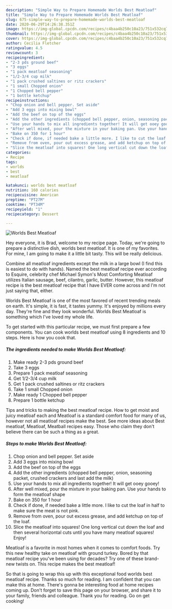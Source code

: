 ```yaml
---
description: "Simple Way to Prepare Homemade Worlds Best Meatloaf"
title: "Simple Way to Prepare Homemade Worlds Best Meatloaf"
slug: 675-simple-way-to-prepare-homemade-worlds-best-meatloaf
date: 2020-06-29T14:26:38.351Z
image: https://img-global.cpcdn.com/recipes/c4baa4b250c10a23/751x532cq70/worlds-best-meatloaf-recipe-main-photo.jpg
thumbnail: https://img-global.cpcdn.com/recipes/c4baa4b250c10a23/751x532cq70/worlds-best-meatloaf-recipe-main-photo.jpg
cover: https://img-global.cpcdn.com/recipes/c4baa4b250c10a23/751x532cq70/worlds-best-meatloaf-recipe-main-photo.jpg
author: Cecilia Fletcher
ratingvalue: 4.5
reviewcount: 3
recipeingredient:
- "2-3 pds ground beef"
- "3 eggs"
- "1 pack meatloaf seasoning"
- "1/2-3/4 cup milk"
- "1 pack crushed saltines or ritz crackers"
- "1 small Chopped onion"
- "1 Chopped bell pepper"
- "1 bottle ketchup"
recipeinstructions:
- "Chop onion and bell pepper. Set aside"
- "Add 3 eggs into mixing bowl"
- "Add the beef on top of the eggs"
- "Add the other ingredients (chopped bell pepper, onion, seasoning packet, crushed crackers and last add the milk)"
- "Use your hands to mix all ingredients together! It will get ooey gooey!"
- "After well mixed, pour the mixture in your baking pan. Use your hands to form the meatloaf shape"
- "Bake on 350 for 1 hour"
- "Check if done, if needed bake a little more. I like to cut the loaf in half to make sure the meat is not pink."
- "Remove from oven, pour out excess grease, and add ketchup on top of the loaf."
- "Slice the meatloaf into squares! One long vertical cut down the loaf and then several horizontal cuts until you have many meatloaf squares! Enjoy!"
categories:
- Recipe
tags:
- worlds
- best
- meatloaf

katakunci: worlds best meatloaf 
nutrition: 160 calories
recipecuisine: American
preptime: "PT27M"
cooktime: "PT34M"
recipeyield: "1"
recipecategory: Dessert

---
```



![Worlds Best Meatloaf](https://img-global.cpcdn.com/recipes/c4baa4b250c10a23/751x532cq70/worlds-best-meatloaf-recipe-main-photo.jpg)

Hey everyone, it is Brad, welcome to my recipe page. Today, we're going to prepare a distinctive dish, worlds best meatloaf. It is one of my favorites. For mine, I am going to make it a little bit tasty. This will be really delicious.

Combine all meatloaf ingredients except the milk in a large bowl (I find this is easiest to do with hands). Named the best meatloaf recipe ever according to Esquire, celebrity chef Michael Symon&#39;s Most Comforting Meatloaf utilizes Italian sausage, beef, cilantro, garlic, butter. However, this meatloaf recipe is the best meatloaf recipe that I have EVER come across and I&#39;m not just saying that, either.

Worlds Best Meatloaf is one of the most favored of recent trending meals on earth. It's simple, it is fast, it tastes yummy. It's enjoyed by millions every day. They're fine and they look wonderful. Worlds Best Meatloaf is something which I've loved my whole life.


To get started with this particular recipe, we must first prepare a few components. You can cook worlds best meatloaf using 8 ingredients and 10 steps. Here is how you cook that.

<!--inarticleads1-->

##### The ingredients needed to make Worlds Best Meatloaf:

1. Make ready 2-3 pds ground beef
1. Take 3 eggs
1. Prepare 1 pack meatloaf seasoning
1. Get 1/2-3/4 cup milk
1. Get 1 pack crushed saltines or ritz crackers
1. Take 1 small Chopped onion
1. Make ready 1 Chopped bell pepper
1. Prepare 1 bottle ketchup


Tips and tricks to making the best meatloaf recipe. How to get moist and juicy meatloaf each and Meatloaf is a standard comfort food for many of us, however not all meatloaf recipes make the best. See more ideas about Best meatloaf, Meatloaf, Meatball recipes easy. Those who claim they don&#39;t believe there can be such a thing as a great. 

<!--inarticleads2-->

##### Steps to make Worlds Best Meatloaf:

1. Chop onion and bell pepper. Set aside
1. Add 3 eggs into mixing bowl
1. Add the beef on top of the eggs
1. Add the other ingredients (chopped bell pepper, onion, seasoning packet, crushed crackers and last add the milk)
1. Use your hands to mix all ingredients together! It will get ooey gooey!
1. After well mixed, pour the mixture in your baking pan. Use your hands to form the meatloaf shape
1. Bake on 350 for 1 hour
1. Check if done, if needed bake a little more. I like to cut the loaf in half to make sure the meat is not pink.
1. Remove from oven, pour out excess grease, and add ketchup on top of the loaf.
1. Slice the meatloaf into squares! One long vertical cut down the loaf and then several horizontal cuts until you have many meatloaf squares! Enjoy!


Meatloaf is a favorite in most homes when it comes to comfort foods. Try this new healthy take on meatloaf with ground turkey. Bored by that meatloaf recipe you&#39;ve been using for decades? Try one of these brand-new twists on. This recipe makes the best meatloaf! 

So that is going to wrap this up with this exceptional food worlds best meatloaf recipe. Thanks so much for reading. I am confident that you can make this at home. There's gonna be interesting food at home recipes coming up. Don't forget to save this page on your browser, and share it to your family, friends and colleague. Thank you for reading. Go on get cooking!

